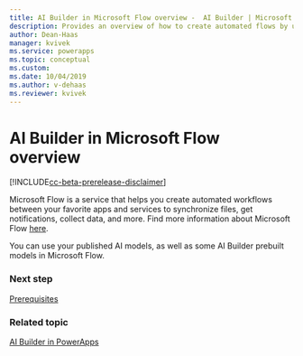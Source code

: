 ```yaml
---
title: AI Builder in Microsoft Flow overview -  AI Builder | Microsoft Docs
description: Provides an overview of how to create automated flows by using AI Builder in Microsoft Flow.
author: Dean-Haas
manager: kvivek
ms.service: powerapps
ms.topic: conceptual
ms.custom: 
ms.date: 10/04/2019
ms.author: v-dehaas
ms.reviewer: kvivek
---
```


# AI Builder in Microsoft Flow overview

[!INCLUDE[cc-beta-prerelease-disclaimer](./includes/cc-beta-prerelease-disclaimer.md)]

Microsoft Flow is a service that helps you create automated workflows between your favorite apps and services to synchronize files, get notifications, collect data, and more. Find more information about Microsoft Flow [here](/flow/getting-started). 

You can use your published AI models, as well as some AI Builder prebuilt models in Microsoft Flow.

### Next step

[Prerequisites](use-in-flow-prereq.md)

### Related topic

[AI Builder in PowerApps](use-in-powerapps-overview.md)
